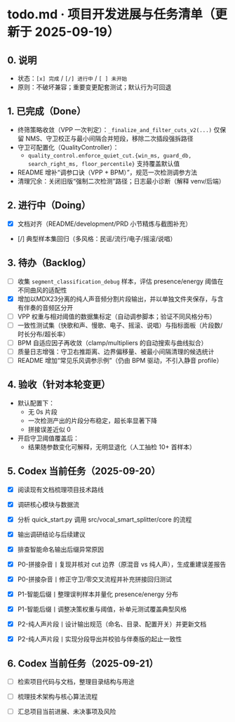 # todo.md · 项目开发进展与任务清单（更新于 2025-09-19）

## 0. 说明
- 状态：`[x] 完成` / `[/] 进行中` / `[ ] 未开始`
- 原则：不破坏兼容；重要变更配套测试；默认行为可回退

## 1. 已完成（Done）
- 终筛策略收敛（VPP 一次判定）：`_finalize_and_filter_cuts_v2(...)` 仅保留 NMS、守卫校正与最小间隔合并短段，移除二次插段强拆路径
- 守卫可配置化（QualityController）：
  - `quality_control.enforce_quiet_cut.{win_ms, guard_db, search_right_ms, floor_percentile}` 支持覆盖默认值
- README 增补“调参口诀（VPP + BPM）”，规范一次检测调参方法
- 清理冗余：关闭旧版“强制二次检测”路径；日志最小诊断（解释 venv/后端）

## 2. 进行中（Doing）
- [x] 文档对齐（README/development/PRD 小节精炼与截图补充）
- [/] 典型样本集回归（多风格：民谣/流行/电子/摇滚/说唱）

## 3. 待办（Backlog）
- [ ] 收集 `segment_classification_debug` 样本，评估 presence/energy 阈值在不同曲风的适配性
- [x] 增加以MDX23分离的纯人声音频分割片段输出，并以单独文件夹保存，与含有伴奏的音频区分开
- [ ] VPP 权重与相对阈值的数据集标定（自动调参脚本；验证不同风格分布）
- [ ] 一致性测试集（快歌和声、慢歌、电子、摇滚、说唱）与指标面板（片段数/时长分布/超长率）
- [ ] BPM 自适应因子再收敛（clamp/multipliers 的自动搜索与曲线拟合）
- [ ] 质量日志增强：守卫右推距离、边界偏移量、被最小间隔清理的候选统计
- [ ] README 增加“常见乐风调参示例”（仍由 BPM 驱动，不引入静音 profile）

## 4. 验收（针对本轮变更）
- 默认配置下：
  - 无 0s 片段
  - 一次检测产出的片段分布稳定，超长率显著下降
  - 拼接误差近似 0
- 开启守卫阈值覆盖后：
  - 结果随参数变化可解释，无明显退化（人工抽检 10+ 首样本）

## 5. Codex 当前任务（2025-09-20）
- [x] 阅读现有文档梳理项目技术路线
- [x] 调研核心模块与数据流
- [x] 分析 quick_start.py 调用 src/vocal_smart_splitter/core 的流程
- [x] 输出调研结论与后续建议
- [x] 排查智能命名输出后缀异常原因
- [x] P0-拼接杂音丨复现并核对 cut 边界（原混音 vs 纯人声），生成重建误差报告
- [x] P0-拼接杂音丨修正守卫/零交叉流程并补充拼接回归测试
- [x] P1-智能后缀丨整理误判样本并量化 presence/energy 分布
- [x] P1-智能后缀丨调整决策权重与阈值，补单元测试覆盖典型风格
- [x] P2-纯人声片段丨设计输出规范（命名、目录、配置开关）并更新文档
- [x] P2-纯人声片段丨实现分段导出并校验与伴奏版的起止一致性


## 6. Codex 当前任务（2025-09-21）
- [ ] 检索项目代码与文档，整理目录结构与用途
- [ ] 梳理技术架构与核心算法流程
- [ ] 汇总项目当前进展、未决事项及风险


